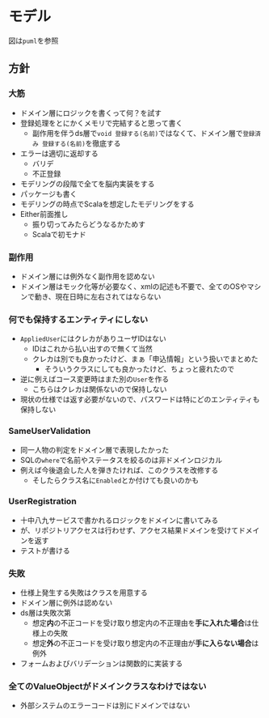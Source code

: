 # モデル
図は`puml`を参照

## 方針
### 大筋
+ ドメイン層にロジックを書くって何？を試す
+ 登録処理をとにかくメモリで完結すると思って書く
  + 副作用を伴うds層で`void 登録する(名前)`ではなくて、ドメイン層で`登録済み 登録する(名前)`を徹底する
+ エラーは適切に返却する
  + バリデ
  + 不正登録
+ モデリングの段階で全てを脳内実装をする
+ パッケージも書く
+ モデリングの時点でScalaを想定したモデリングをする
+ Either前面推し
  + 振り切ってみたらどうなるかためす
  + Scalaで初モナド

### 副作用
+ ドメイン層には例外なく副作用を認めない
+ ドメイン層はモック化等が必要なく、xmlの記述も不要で、全てのOSやマシンで動き、現在日時に左右されてはならない

### 何でも保持するエンティティにしない
+ `AppliedUser`にはクレカがありユーザIDはない
  + IDはこれから払い出すので無くて当然
  + クレカは別でも良かったけど、まぁ「申込情報」という扱いでまとめた
    + そういうクラスにしても良かったけど、ちょっと疲れたので
+ 逆に例えばコース変更時はまた別の`User`を作る
  + こちらはクレカは関係ないので保持しない
+ 現状の仕様では返す必要がないので、パスワードは特にどのエンティティも保持しない

### SameUserValidation
+ 同一人物の判定をドメイン層で表現したかった
+ SQLの`where`で名前やステータスを絞るのは非ドメインロジカル
+ 例えば今後退会した人を弾きたければ、このクラスを改修する
  + そしたらクラス名に`Enabled`とか付けても良いのかも

### UserRegistration
+ 十中八九サービスで書かれるロジックをドメインに書いてみる
+ が、リポジトリアクセスは行わせず、アクセス結果ドメインを受けてドメインを返す
+ テストが書ける

### 失敗
+ 仕様上発生する失敗はクラスを用意する
+ ドメイン層に例外は認めない
+ ds層は失敗次第
  + 想定**内**の不正コードを受け取り想定内の不正理由を**手に入れた場合**は仕様上の失敗
  + 想定**外**の不正コードを受け取り想定内の不正理由が**手に入らない場合**は例外
+ フォームおよびバリデーションは関数的に実装する

### 全てのValueObjectがドメインクラスなわけではない
+ 外部システムのエラーコードは別にドメインではない
